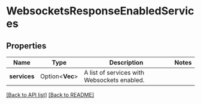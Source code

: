 # WebsocketsResponseEnabledServices

## Properties

Name | Type | Description | Notes
------------ | ------------- | ------------- | -------------
**services** | Option<**Vec<String>**> | A list of services with Websockets enabled. | 

[[Back to API list]](../README.md#documentation-for-api-endpoints) [[Back to README]](../README.md)


